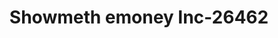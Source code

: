 ---
f_zip-code: 71671
f_state-code: AR
title: Showmeth emoney Inc-26462
f_phone: 870-226-1451
f_city-only: Warren
f_address: 213 South Main Street Warren
f_location-unique-id: '26462'
slug: showmeth-emoney-inc-26462
updated-on: '2024-05-30T13:46:58.046Z'
created-on: '2024-05-30T13:36:59.803Z'
published-on: '2024-05-30T13:54:32.469Z'
f_city-state: cms/city/warren-ar.md
f_company: cms/company/showmeth-emoney-inc.md
f_state: cms/state/arkansas.md
layout: '[payday-loan].html'
tags: payday-loan
---